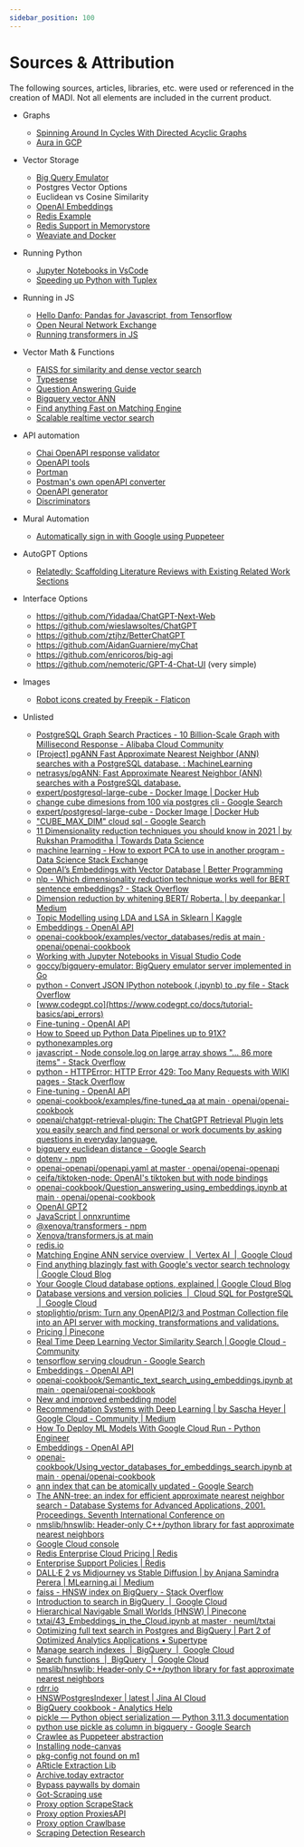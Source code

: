 ```yaml
---
sidebar_position: 100
---
```


# Sources & Attribution

The following sources, articles, libraries, etc. were used or referenced in the creation of MADI.  Not all elements are included in the current product.

* Graphs
    * [Spinning Around In Cycles With Directed Acyclic Graphs](https://medium.com/basecs/spinning-around-in-cycles-with-directed-acyclic-graphs-a233496d4688)
    * [Aura in GCP](https://neo4j.com/cloud/aura-google-cloud/)
* Vector Storage
    * [Big Query Emulator](https://github.com/goccy/bigquery-emulator)
    * Postgres Vector Options
    * Euclidean vs Cosine Similarity 
    * [OpenAI Embeddings](https://platform.openai.com/docs/guides/embeddings/limitations-risks)
    * [Redis Example](https://github.com/openai/openai-cookbook/tree/main/examples/vector_databases/redis)
    * [Redis Support in Memorystore](https://cloud.google.com/memorystore/docs/redis/supported-versions#redis_version_6x)
    * [Weaviate and Docker](https://medium.com/semi-technologies/what-weaviate-users-should-know-about-docker-containers-1601c6afa079)
* Running Python
    * [Jupyter Notebooks in VsCode](https://code.visualstudio.com/docs/datascience/jupyter-notebooks)
    * [Speeding up Python with Tuplex](https://www.the-analytics.club/how-to-speed-up-python-data-pipelines-up-to-91x)
* Running in JS
    * [Hello Danfo: Pandas for Javascript, from Tensorflow](https://towardsdatascience.com/hello-danfo-pandas-for-javascript-from-tensorflow-3d1d0ea3f3be?gi=40f7193c4562)
    * [Open Neural Network Exchange](https://onnxruntime.ai/)
    * [Running transformers in JS](https://github.com/xenova/transformers.js)
* Vector Math & Functions
    * [FAISS for similarity and dense vector search](https://github.com/facebookresearch/faiss)
    * [Typesense](https://typesense.org/docs/0.24.0/api/server-configuration.html#using-command-line-arguments)
    * [Question Answering Guide](https://platform.openai.com/docs/guides/fine-tuning/example-notebooks)
    * [Bigquery vector ANN](https://stackoverflow.com/questions/58287693/bigquery-find-n-nearest-vectors)
    * [Find anything Fast on Matching Engine](https://cloud.google.com/blog/topics/developers-practitioners/find-anything-blazingly-fast-googles-vector-search-technology)
    * [Scalable realtime vector search](https://medium.com/google-cloud/real-time-deep-learning-vector-similarity-search-8d791821f3ad)
* API automation
    * [Chai OpenAPI response validator](https://github.com/openapi-library/OpenAPIValidators/tree/master/packages/chai-openapi-response-validator)
    * [OpenAPI tools](https://openapi.tools/#testing)
    * [Portman](https://github.com/apideck-libraries/portman)
    * [Postman's own openAPI converter](https://github.com/postmanlabs/openapi-to-postman#using-the-converter-as-a-nodejs-module)
    * [OpenAPI generator](https://openapi-generator.tech/#try)
    * [Discriminators](https://help.openai.com/en/articles/5528730-fine-tuning-a-classifier-to-improve-truthfulness)
* Mural Automation
    * [Automatically sign in with Google using Puppeteer](https://marian-caikovski.medium.com/automatically-sign-in-with-google-using-puppeteer-cc2cc656da1c)
* AutoGPT Options
    * [Relatedly: Scaffolding Literature Reviews with Existing Related Work Sections](https://www.youtube.com/watch?v=bJYviga1_d0)
* Interface Options
    * https://github.com/Yidadaa/ChatGPT-Next-Web
    * https://github.com/wieslawsoltes/ChatGPT 
    * https://github.com/ztjhz/BetterChatGPT
    * https://github.com/AidanGuarniere/myChat 
    * https://github.com/enricoros/big-agi 
    * https://github.com/nemoteric/GPT-4-Chat-UI (very simple)
* Images
    * [Robot icons created by Freepik - Flaticon](https://www.flaticon.com/free-icons/robot)



* Unlisted
    * [PostgreSQL Graph Search Practices - 10 Billion-Scale Graph with Millisecond Response - Alibaba Cloud Community](https://www.alibabacloud.com/blog/postgresql-graph-search-practices---10-billion-scale-graph-with-millisecond-response_595039)
    * [[Project] pgANN Fast Approximate Nearest Neighbor (ANN) searches with a PostgreSQL database. : MachineLearning](https://www.reddit.com/r/MachineLearning/comments/dkwwrt/project_pgann_fast_approximate_nearest_neighbor/)
    * [netrasys/pgANN: Fast Approximate Nearest Neighbor (ANN) searches with a PostgreSQL database.](https://github.com/netrasys/pgANN)
    * [expert/postgresql-large-cube - Docker Image | Docker Hub](https://hub.docker.com/r/expert/postgresql-large-cube)
    * [change cube dimesions from 100 via postgres cli - Google Search](https://www.google.com/search?q=change+cube+dimesions+from+100+via+postgres+cli&rlz=1C1GCEA_enUS998US998&oq=change+cube+dimesions+from+100+via+postgres+cli&aqs=chrome..69i57.8640j0j7&sourceid=chrome&ie=UTF-8)
    * [expert/postgresql-large-cube - Docker Image | Docker Hub](https://hub.docker.com/r/expert/postgresql-large-cube)
    * ["CUBE_MAX_DIM" cloud sql - Google Search](https://www.google.com/search?rlz=1C1GCEA_enUS998US998&sxsrf=APwXEdd6PA_WQd38WNLWs3jUMnzcLzC0bw:1681414000777&q=%22CUBE_MAX_DIM%22+cloud+sql&sa=X&ved=2ahUKEwjWgPKhy6f-AhXEoFsKHQuvCPYQ5t4CegQIJhAB&biw=1545&bih=927)
    * [11 Dimensionality reduction techniques you should know in 2021 | by Rukshan Pramoditha | Towards Data Science](https://towardsdatascience.com/11-dimensionality-reduction-techniques-you-should-know-in-2021-dcb9500d388b)
    * [machine learning - How to export PCA to use in another program - Data Science Stack Exchange](https://datascience.stackexchange.com/questions/55066/how-to-export-pca-to-use-in-another-program)
    * [OpenAI’s Embeddings with Vector Database | Better Programming](https://betterprogramming.pub/openais-embedding-model-with-vector-database-b69014f04433)
    * [nlp - Which dimensionality reduction technique works well for BERT sentence embeddings? - Stack Overflow](https://stackoverflow.com/questions/63796807/which-dimensionality-reduction-technique-works-well-for-bert-sentence-embeddings#:~:text=UMAP%20uses%20a%20predefined%20distance,has%20a%20CosineLoss%20baked%20in.)
    * [Dimension reduction by whitening BERT/ Roberta. | by deepankar | Medium](https://deep-ch.medium.com/dimension-reduction-by-whitening-bert-roberta-5e103093f782)
    * [Topic Modelling using LDA and LSA in Sklearn | Kaggle](https://www.kaggle.com/code/rajmehra03/topic-modelling-using-lda-and-lsa-in-sklearn/notebook#Latent-Semantic-Analysis-(LSA))
    * [Embeddings - OpenAI API](https://platform.openai.com/docs/guides/embeddings/limitations-risks)
    * [openai-cookbook/examples/vector_databases/redis at main · openai/openai-cookbook](https://github.com/openai/openai-cookbook/tree/main/examples/vector_databases/redis)
    * [Working with Jupyter Notebooks in Visual Studio Code](https://code.visualstudio.com/docs/datascience/jupyter-notebooks)
    * [goccy/bigquery-emulator: BigQuery emulator server implemented in Go](https://github.com/goccy/bigquery-emulator)
    * [python - Convert JSON IPython notebook (.ipynb) to .py file - Stack Overflow](https://stackoverflow.com/questions/37797709/convert-json-ipython-notebook-ipynb-to-py-file)
    * [www.codegpt.co](https://www.codegpt.co/docs/tutorial-basics/api_errors)
    * [Fine-tuning - OpenAI API](https://platform.openai.com/docs/guides/fine-tuning/example-notebooks)
    * [How to Speed up Python Data Pipelines up to 91X?](https://www.the-analytics.club/how-to-speed-up-python-data-pipelines-up-to-91x)
    * [pythonexamples.org](https://pythonexamples.org/python-print-to-console-output/)
    * [javascript - Node console.log on large array shows "... 86 more items" - Stack Overflow](https://stackoverflow.com/questions/55463865/node-console-log-on-large-array-shows-86-more-items)
    * [python - HTTPError: HTTP Error 429: Too Many Requests with WIKI pages - Stack Overflow](https://stackoverflow.com/questions/64578913/httperror-http-error-429-too-many-requests-with-wiki-pages)
    * [Fine-tuning - OpenAI API](https://platform.openai.com/docs/guides/fine-tuning/example-notebooks)
    * [openai-cookbook/examples/fine-tuned_qa at main · openai/openai-cookbook](https://github.com/openai/openai-cookbook/tree/main/examples/fine-tuned_qa)
    * [openai/chatgpt-retrieval-plugin: The ChatGPT Retrieval Plugin lets you easily search and find personal or work documents by asking questions in everyday language.](https://github.com/openai/chatgpt-retrieval-plugin)
    * [bigquery euclidean distance - Google Search](https://www.google.com/search?q=bigquery+euclidean+distance&rlz=1C5CHFA_enUS751US751&sxsrf=APwXEdcgDK5bCeyjDww6DsH6k9H9LWayJQ%3A1681172608750&ei=gKg0ZIKfLd2r5NoPtNq7iA8&oq=bigquery+euclidean+&gs_lcp=Cgxnd3Mtd2l6LXNlcnAQAxgAMgUIIRCgATIFCCEQoAEyBQghEKABOgQIIxAnOgoIABCKBRCxAxBDOgcIABCKBRBDOggIABCKBRCRAjoKCAAQgAQQFBCHAjoKCC4QgAQQFBCHAjoFCAAQgAQ6BwgAEIAEEAo6CAgAEBYQHhAKOgYIABAWEB46CwgAEIAEELEDEIMBSgQIQRgAUABYsB9g5C1oB3ABeAGAAYwEiAHfG5IBDDAuMTIuMy4xLjEuMZgBAKABAcABAQ&sclient=gws-wiz-serp)
    * [dotenv - npm](https://www.npmjs.com/package/dotenv)
    * [openai-openapi/openapi.yaml at master · openai/openai-openapi](https://github.com/openai/openai-openapi/blob/master/openapi.yaml#L12)
    * [ceifa/tiktoken-node: OpenAI's tiktoken but with node bindings](https://github.com/ceifa/tiktoken-node)
    * [openai-cookbook/Question_answering_using_embeddings.ipynb at main · openai/openai-cookbook](https://github.com/openai/openai-cookbook/blob/main/examples/Question_answering_using_embeddings.ipynb)
    * [OpenAI GPT2](https://huggingface.co/docs/transformers/model_doc/gpt2#transformers.GPT2TokenizerFast)
    * [JavaScript | onnxruntime](https://onnxruntime.ai/docs/get-started/with-javascript.html#onnx-runtime-nodejs-binding)
    * [@xenova/transformers - npm](https://www.npmjs.com/package/@xenova/transformers)
    * [Xenova/transformers.js at main](https://huggingface.co/Xenova/transformers.js/tree/main/quantized/gpt2/default)
    * [redis.io](https://redis.io/docs/stack/search/)
    * [Matching Engine ANN service overview  |  Vertex AI  |  Google Cloud](https://cloud.google.com/vertex-ai/docs/matching-engine/ann-service-overview)
    * [Find anything blazingly fast with Google's vector search technology | Google Cloud Blog](https://cloud.google.com/blog/topics/developers-practitioners/find-anything-blazingly-fast-googles-vector-search-technology)
    * [Your Google Cloud database options, explained | Google Cloud Blog](https://cloud.google.com/blog/topics/developers-practitioners/your-google-cloud-database-options-explained)
    * [Database versions and version policies  |  Cloud SQL for PostgreSQL  |  Google Cloud](https://cloud.google.com/sql/docs/postgres/db-versions)
    * [stoplightio/prism: Turn any OpenAPI2/3 and Postman Collection file into an API server with mocking, transformations and validations.](https://github.com/stoplightio/prism)
    * [Pricing | Pinecone](https://www.pinecone.io/pricing/)
    * [Real Time Deep Learning Vector Similarity Search | Google Cloud - Community](https://medium.com/google-cloud/real-time-deep-learning-vector-similarity-search-8d791821f3ad)
    * [tensorflow serving cloudrun - Google Search](https://www.google.com/search?q=tensorflow+serving+cloudrun&rlz=1C5CHFA_enUS751US751&oq=tensorflow+serving+cloudrun&aqs=chrome..69i57.5048j0j4&sourceid=chrome&ie=UTF-8)
    * [Embeddings - OpenAI API](https://platform.openai.com/docs/guides/embeddings/use-cases)
    * [openai-cookbook/Semantic_text_search_using_embeddings.ipynb at main · openai/openai-cookbook](https://github.com/openai/openai-cookbook/blob/main/examples/Semantic_text_search_using_embeddings.ipynb)
    * [New and improved embedding model](https://openai.com/blog/new-and-improved-embedding-model)
    * [Recommendation Systems with Deep Learning | by Sascha Heyer | Google Cloud - Community | Medium](https://medium.com/google-cloud/recommendation-systems-with-deep-learning-69e5c1772571)
    * [How To Deploy ML Models With Google Cloud Run - Python Engineer](https://www.python-engineer.com/posts/cloud-run-deployment/)
    * [Embeddings - OpenAI API](https://platform.openai.com/docs/guides/embeddings/limitations-risks)
    * [openai-cookbook/Using_vector_databases_for_embeddings_search.ipynb at main · openai/openai-cookbook](https://github.com/openai/openai-cookbook/blob/main/examples/vector_databases/Using_vector_databases_for_embeddings_search.ipynb)
    * [ann index that can be atomically updated - Google Search](https://www.google.com/search?q=ann+index+that+can+be+atomically+updated&rlz=1C5CHFA_enUS751US751&oq=ann+index+that+can+be+atomically+updated&aqs=chrome..69i57.6650j0j4&sourceid=chrome&ie=UTF-8)
    * [The ANN-tree: an index for efficient approximate nearest neighbor search - Database Systems for Advanced Applications, 2001. Proceedings. Seventh International Conference on](https://www.comp.nus.edu.sg/~lingtw/dasfaa_proceedings/dasfaa2001/00916376.pdf)
    * [nmslib/hnswlib: Header-only C++/python library for fast approximate nearest neighbors](https://github.com/nmslib/hnswlib/)
    * [Google Cloud console](https://console.cloud.google.com/marketplace/product/redis-marketplace-isaas/redis-enterprise-cloud-flexible-plan?walkthrough_tutorial_id=automl_quickstart&pli=1&project=goodoist-dev)
    * [Redis Enterprise Cloud Pricing | Redis](https://redis.com/redis-enterprise-cloud/pricing/)
    * [Enterprise Support Policies | Redis](https://redis.com/deployment/support/)
    * [DALL·E 2 vs Midjourney vs Stable Diffusion | by Anjana Samindra Perera | MLearning.ai | Medium](https://medium.com/mlearning-ai/dall-e-2-vs-midjourney-vs-stable-diffusion-8eb9eb7d20be)
    * [faiss - HNSW index on BigQuery - Stack Overflow](https://stackoverflow.com/questions/75999779/hnsw-index-on-bigquery)
    * [Introduction to search in BigQuery  |  Google Cloud](https://cloud.google.com/bigquery/docs/search-intro)
    * [Hierarchical Navigable Small Worlds (HNSW) | Pinecone](https://www.pinecone.io/learn/hnsw/)
    * [txtai/43_Embeddings_in_the_Cloud.ipynb at master · neuml/txtai](https://github.com/neuml/txtai/blob/master/examples/43_Embeddings_in_the_Cloud.ipynb)
    * [Optimizing full text search in Postgres and BigQuery | Part 2 of Optimized Analytics Applications • Supertype](https://supertype.ai/notes/optimizing-postgres-bigquery-2/)
    * [Manage search indexes  |  BigQuery  |  Google Cloud](https://cloud.google.com/bigquery/docs/search-index)
    * [Search functions  |  BigQuery  |  Google Cloud](https://cloud.google.com/bigquery/docs/reference/standard-sql/search_functions#text_analyzer)
    * [nmslib/hnswlib: Header-only C++/python library for fast approximate nearest neighbors](https://github.com/nmslib/hnswlib)
    * [rdrr.io](https://rdrr.io/github/LTLA/kmknn/man/buildHnsw.html)
    * [HNSWPostgresIndexer | latest | Jina AI Cloud](https://cloud.jina.ai/executor/dvp0845a)
    * [BigQuery cookbook - Analytics Help](https://support.google.com/analytics/answer/4419694#zippy=%2Cin-this-article)
    * [pickle — Python object serialization — Python 3.11.3 documentation](https://docs.python.org/3/library/pickle.html)
    * [python use pickle as column in bigquery - Google Search](https://www.google.com/search?q=python+use+pickle+as+column+in+bigquery&rlz=1C5CHFA_enUS751US751&oq=python+use+pickle+as+column+in+bigquery&aqs=chrome..69i57.9760j0j7&sourceid=chrome&ie=UTF-8)
    * [Crawlee as Puppeteer abstraction](https://crawlee.dev/docs/examples/puppeteer-crawler)
    * [Installing node-canvas](https://github.com/Automattic/node-canvas)
    * [pkg-config not found on m1](https://stackoverflow.com/questions/71948967/pkg-config-not-found-issue-on-macos-m1)
    * [ARticle Extraction Lib](https://github.com/extractus/article-extractor)
    * [Archive.today extractor](https://github.com/jamesvillarrubia/archivetoday)
    * [Bypass paywalls by domain](https://github.com/iamadamdev/bypass-paywalls-chrome/blob/master/src/js/contentScript.js)
    * [Got-Scraping use](https://www.npmjs.com/package/got-scraping)
    * [Proxy option ScrapeStack](https://scrapestack.com/product)
    * [Proxy option ProxiesAPI](https://proxiesapi.com/pricing.php)
    * [Proxy option Crawlbase](https://crawlbase.com/)
    * [Scraping Detection Research](https://help.apify.com/en/articles/1961361-several-tips-on-how-to-bypass-website-anti-scraping-protections)